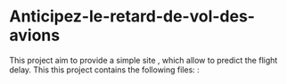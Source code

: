 # Anticipez-le-retard-de-vol-des-avions
This project aim to provide a simple site , which allow to predict the flight delay. This this project contains the following files:   :  

